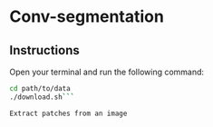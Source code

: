 # Conv-segmentation

## Instructions 
Open your terminal and run the following command: 
```bash
cd path/to/data
./download.sh```

Extract patches from an image 

